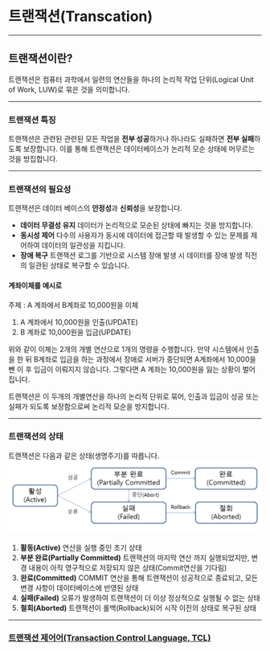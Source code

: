 # 트랜잭션(Transcation)
---
## 트랜잭션이란?
트랜잭션은 컴퓨터 과학에서 일련의 연산들을 하나의 논리적 작업 단위(Logical Unit of Work, LUW)로 묶은 것을 의미합니다. 

---

### 트랜잭션 특징
트랜잭션은 관련된 관련된 모든 작업을 **전부 성공**하거나 하나라도 실패하면 **전부 실패**하도록 보장합니다. 이를 통해 트랜잭션은 데이터베이스가 논리적 모순 상태에 머무르는 것을 방집합니다.

---

### 트랜잭션의 필요성
트랜잭션은 데이터 베이스의 **안정성**과 **신뢰성**을 보장합니다.

- **데이터 무결성 유지**
    데이터가 논리적으로 모순된 상태에 빠지는 것을 방지합니다.
- **동시성 제어**
    다수의 사용자가 동시에 데이터에 접근할 때 발생할 수 있는 문제를 제어하여 데이터의 일관성을 지킵니다.
- **장애 복구**
    트랜잭션 로그를 기반으로 시스템 장애 발생 시 데이터를 장애 발생 직전의 일관된 상태로 복구할 수 있습니다.

#### 계좌이체를 예시로
주제 : A 계좌에서 B계좌로 10,000원을 이체
1. A 계좌에서 10,000원을 인출(UPDATE)
2. B 계좌로 10,000원을 입금(UPDATE)

위와 같이 이체는 2개의 개별 연산으로 1개의 명령을 수행합니다. 만약 시스템에서 인출을 한 뒤 B계좌로 입금을 하는 과정에서 장애로 서버가 중단되면 A계좌에서 10,000을 뺀 이 후 입금이 이뤄지지 않습니다. 그렇다면 A 계좌는 10,000원을 잃는 상황이 벌어집니다.

트랜잭션은 이 두개의 개별연산을 하나의 논리적 단위로 묶어, 인출과 입금이 성공 또는 실패가 되도록 보장함으로써 논리적 모순을 방지합니다.

---

### 트랜잭션의 상태
트랜잭션은 다음과 같은 상태(생명주기)를 따릅니다.
![트랜잭션](src/Transaction.png)
1. **활동(Active)**
    연산을 실행 중인 초기 상태
2. **부분 완료(Partially Committed)**
    트랜잭션의 마지막 연산 까지 실행되었지만, 변경 내용이 아직 영구적으로 저장되지 않은 상태(Commit연산을 기다림)
3. **완료(Committed)**
    COMMIT 연산을 통해 트랜잭션이 성공적으로 종료되고, 모든 변경 사항이 데이터베이스에 반영된 상태
4. **실패(Failed)**
    오류가 발생하여 트랜잭션이 더 이상 정상적으로 실행될 수 없는 상태
5. **철회(Aborted)**
    트랜잭션이 롤백(Rollback)되어 시작 이전의 상태로 복구된 상태

---

### [트랜잭션 제어어(Transaction Control Language, TCL)](TransactionControlLanguage.md)


